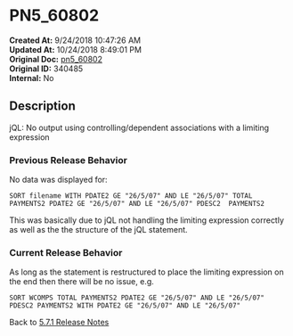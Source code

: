 # PN5_60802

**Created At:** 9/24/2018 10:47:26 AM  
**Updated At:** 10/24/2018 8:49:01 PM  
**Original Doc:** [pn5_60802](https://docs.jbase.com/48420-5-7-1-release-notes/pn5_60802)  
**Original ID:** 340485  
**Internal:** No  

## Description

jQL: No output using controlling/dependent associations with a limiting expression

### Previous Release Behavior

No data was displayed for:

```
SORT filename WITH PDATE2 GE "26/5/07" AND LE "26/5/07" TOTAL PAYMENTS2 PDATE2 GE "26/5/07" AND LE "26/5/07" PDESC2  PAYMENTS2
```

This was basically due to jQL not handling the limiting expression correctly as well as the the structure of the jQL statement.

### Current Release Behavior

As long as the statement is restructured to place the limiting expression on the end then there will be no issue, e.g.

```
SORT WCOMPS TOTAL PAYMENTS2 PDATE2 GE "26/5/07" AND LE "26/5/07" PDESC2 PAYMENTS2 WITH PDATE2 GE "26/5/07" AND LE "26/5/07"
```

Back to [5.7.1 Release Notes](./../README.md)
